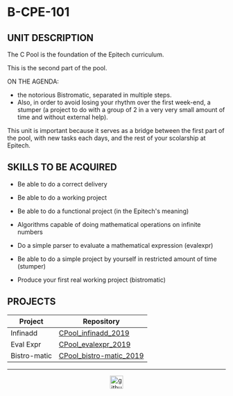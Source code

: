 # B-CPE-101

## UNIT DESCRIPTION

The C Pool is the foundation of the Epitech curriculum.

This is the second part of the pool.

ON THE AGENDA:
- the notorious Bistromatic, separated in multiple steps.
- Also, in order to avoid losing your rhythm over the first week-end, a stumper (a project to do with a group of 2 in a very very small amount of time and without external help).

This unit is important because it serves as a bridge between the first part of the pool, with new tasks each days, and the rest of your scolarship at Epitech.

## SKILLS TO BE ACQUIRED

- Be able to do a correct delivery

- Be able to do a working project

- Be able to do a functional project (in the Epitech's meaning)

- Algorithms capable of doing mathematical operations on infinite numbers

- Do a simple parser to evaluate a mathematical expression (evalexpr)

- Be able to do a simple project by yourself in restricted amount of time (stumper)

- Produce your first real working project (bistromatic)

## PROJECTS

| Project  | Repository |
| ------------- | ------------- |
| Infinadd  | [CPool_infinadd_2019](./CPool_infinadd_2019)  |
| Eval Expr  | [CPool_evalexpr_2019](./CPool_evalexpr_2019)  |
| Bistro-matic  | [CPool_bistro-matic_2019](./CPool_bistro-matic_2019)  |

---

<div align="center">

<a href="https://github.com/blacky-yg" target="_blank"><img src="https://cdn.jsdelivr.net/npm/simple-icons@3.0.1/icons/github.svg" alt="github.com" width="30"></a>

</div>